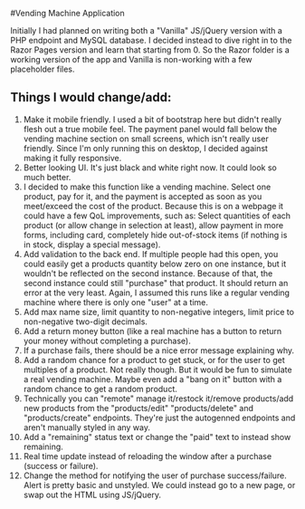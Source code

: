 #Vending Machine Application

Initially I had planned on writing both a "Vanilla" JS/jQuery version with a PHP endpoint and MySQL database.
I decided instead to dive right in to the Razor Pages version and learn that starting from 0. So the Razor folder is a working version of the app and Vanilla is non-working with a few placeholder files.

## Things I would change/add:
1. Make it mobile friendly. I used a bit of bootstrap here but didn't really flesh out a true mobile feel. The payment panel would fall below the vending machine section on small screens, which isn't really user friendly. Since I'm only running this on desktop, I decided against making it fully responsive.
2. Better looking UI. It's just black and white right now. It could look so much better.
3. I decided to make this function like a vending machine. Select one product, pay for it, and the payment is accepted as soon as you meet/exceed the cost of the product. Because this is on a webpage it could have a few QoL improvements, such as: Select quantities of each product (or allow change in selection at least), allow payment in more forms, including card, completely hide out-of-stock items (if nothing is in stock, display a special message).
4. Add validation to the back end. If multiple people had this open, you could easily get a products quantity below zero on one instance, but it wouldn't be reflected on the second instance. Because of that, the second instance could still "purchase" that product. It should return an error at the very least. Again, I assumed this runs like a regular vending machine where there is only one "user" at a time.
5. Add max name size, limit quantity to non-negative integers, limit price to non-negative two-digit decimals.
6. Add a return money button (like a real machine has a button to return your money without completing a purchase).
7. If a purchase fails, there should be a nice error message explaining why.
8. Add a random chance for a product to get stuck, or for the user to get multiples of a product. Not really though. But it would be fun to simulate a real vending machine. Maybe even add a "bang on it" button with a random chance to get a random product.
9. Technically you can "remote" manage it/restock it/remove products/add new products from the "products/edit" "products/delete" and "products/create" endpoints. They're just the autogenned endpoints and aren't manually styled in any way.
10. Add a "remaining" status text or change the "paid" text to instead show remaining.
11. Real time update instead of reloading the window after a purchase (success or failure).
12. Change the method for notifying the user of purchase success/failure. Alert is pretty basic and unstyled. We could instead go to a new page, or swap out the HTML using JS/jQuery.